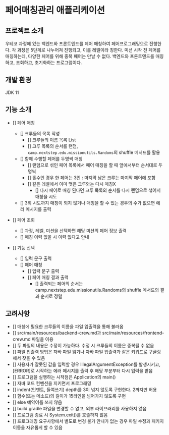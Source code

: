 # 페어매칭관리 애플리케이션

## 프로젝트 소개
우테코 과정에 있는 백엔드와 프론트엔드를 페어 매칭하여 페어프로그래밍으로 진행한다.
각 과정은 5단계로 나누어져 진행되고, 이를 레벨이라 칭한다. 미션 시작 전 페어를 매칭하는데, 다양한 페어를 위해 중복 페어는 만날 수 없다.
백엔드와 프론트엔드를 매칭하고, 조회하고, 초기화하는 프로그램이다.

## 개발 환경
JDK 11

## 기능 소개
- [] 페어 매칭
  - [] 크루들의 목록 작성
    - [] 크루들의 이름 목록 List<String>
    - [] 크루 목록의 순서를 랜덤, `camp.nextstep.edu.missionutils.Randoms`의 shuffle 메서드를 활용
  - [] 함께 수행할 페어를 두명씩 매칭
    - [] 랜덤으로 섞인 페어 목록에서 페어 매칭을 할 때 앞에서부터 순서대로 두명씩
    - [] 홀수인 경우 한 페어는 3인 : 마지막 남은 크루는 마지막 페어에 포함
    - [] 같은 레벨에서 이미 맺은 크루와는 다시 매칭X
      - [] 다시 페어로 매칭 된다면 크루 목록의 순서를 다시 랜덤으로 섞어서 매칭을 시도
  -  [] 3회 시도까지 매칭이 되지 않거나 매칭을 할 수 있는 경우의 수가 없으면 에러 메시지를 출력

- [] 페어 조회
  - [] 과정, 레벨, 미션을 선택하면 해당 미션의 페어 정보 출력
  - [] 매칭 이력 없을 시 이력 없다고 안내

- [] 기능 선택
  - [] 입력 문구 출력
  - [] 페어 매칭
    - [] 입력 문구 출력
    - [] 페어 매칭 결과 출력
      - [] 출력되는 페어의 순서는 camp.nextstep.edu.missionutils.Randoms의 shuffle 메서드의 결과 순서로 정렬

## 고려사항
- [] 매칭에 필요한 크루들의 이름을 파일 입출력을 통해 불러옴
- [] src/main/resources/backend-crew.md과 src/main/resources/frontend-crew.md 파일을 이용
- [] 두 파일의 내용은 수정이 가능하다. 수정 시 크루들의 이름은 중복될 수 없음
- [] 파일 입출력 방법은 자바 파일 읽기나 자바 파일 입출력과 같은 키워드로 구글링해서 찾을 수 있음
- [] 사용자가 잘못된 값을 입력할 경우 IllegalArgumentException를 발생시키고, [ERROR]로 시작하는 에러 메시지를 출력 후 해당 부분부터 다시 입력을 받음
- [] 프로그램을 실행하는 시작점은 Application의 main()
- [] 자바 코드 컨벤션을 지키면서 프로그래밍
- [] indent(인덴트, 들여쓰기) depth를 3이 넘지 않도록 구현한다. 2까지만 허용
- [] 함수(또는 메소드)의 길이가 15라인을 넘어가지 않도록 구현
- [] else 예약어를 쓰지 않음
- [] build.gradle 파일을 변경할 수 없고, 외부 라이브러리를 사용하지 않음
- [] 프로그램 종료 시 System.exit()를 호출하지 않음
- [] 프로그래밍 요구사항에서 별도로 변경 불가 안내가 없는 경우 파일 수정과 패키지 이동을 자유롭게 할 수 있음